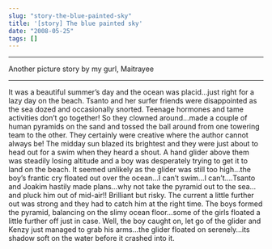 ```yaml
---
slug: "story-the-blue-painted-sky"
title: '[story] The blue painted sky'
date: "2008-05-25"
tags: []
---
```



*********************************************************************

Another picture story by my gurl, Maitrayee

*********************************************************************
It was a beautiful summer’s day and the ocean was placid…just right for a lazy day on the beach. Tsanto and her surfer friends were disappointed as the sea dozed and occasionally snorted. Teenage hormones and tame activities don’t go together! So they clowned around…made a couple of human pyramids on the sand and tossed the ball around from one towering team to the other. They certainly were creative where the author cannot always be! The midday sun blazed its brightest and they were just about to head out for a swim when they heard a shout. A hand glider above them was steadily losing altitude and a boy was desperately trying to get it to land on the beach. It seemed unlikely as the glider was still too high…the boy’s frantic cry floated out over the ocean…I can’t swim…I can’t….Tsanto and Joakim hastily made plans…why not take the pyramid out to the sea…and pluck him out of mid-air!! Brilliant but risky. The current a little further out was strong and they had to catch him at the right time. The boys formed the pyramid, balancing on the slimy ocean floor…some of the girls floated a little further off just in case. Well, the boy caught on, let go of the glider and Kenzy just managed to grab his arms…the glider floated on serenely…its shadow soft on the water before it crashed into it.
